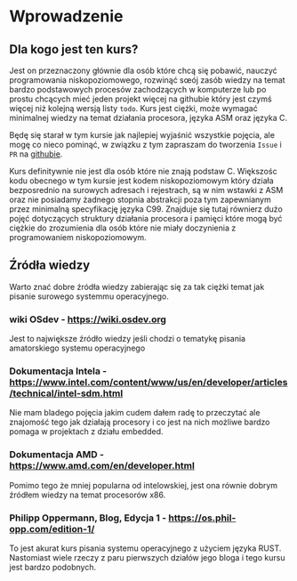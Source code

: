 # Wprowadzenie

## Dla kogo jest ten kurs?

Jest on przeznaczony głównie dla osób które chcą się pobawić, nauczyć programowania niskopoziomowego, rozwinąć sœój zasób wiedzy na temat bardzo podstawowych procesów zachodzących w komputerze lub po prostu chcących mieć jeden projekt więcej na githubie który jest czymś więcej niż kolejną wersją listy `todo`. Kurs jest ciężki, może wymagać minimalnej wiedzy na temat działania procesora, języka ASM oraz języka C. 

Będę się starał w tym kursie jak najlepiej wyjaśnić wszystkie pojęcia, ale mogę co nieco pominąć, w związku z tym zapraszam do tworzenia `Issue` i `PR` na [githubie](https://github.com/PTFOPlayer/kurs_system_c-pl/).

Kurs definitywnie nie jest dla osób które nie znają podstaw C. Większośc kodu obecnego w tym kursie jest kodem niskopoziomowym który działa bezposrednio na surowych adresach i rejestrach, są w nim wstawki z ASM oraz nie posiadamy żadnego stopnia abstrakcji poza tym zapewnianym przez minimalną specyfikację języka C99. Znajduje się tutaj równierz dużo pojęć dotyczących struktury działania procesora i pamięci które mogą być ciężkie do zrozumienia dla osób które nie miały doczynienia z programowaniem niskopoziomowym.

## Źródła wiedzy
Warto znać dobre źródła wiedzy zabierając się za tak ciężki temat jak pisanie surowego systemmu operacyjnego.

### wiki OSdev - https://wiki.osdev.org
Jest to największe źródło wiedzy jeśli chodzi o tematykę pisania amatorskiego systemu operacyjnego

### Dokumentacja Intela - https://www.intel.com/content/www/us/en/developer/articles/technical/intel-sdm.html
Nie mam bladego pojęcia jakim cudem dałem radę to przeczytać ale znajomość tego jak działają procesory i co jest na nich możliwe bardzo pomaga w projektach z działu embedded.

### Dokumentacja AMD - https://www.amd.com/en/developer.html
Pomimo tego że mniej popularna od intelowskiej, jest ona równie dobrym źródłem wiedzy na temat procesorów x86.

### Philipp Oppermann, Blog, Edycja 1 - https://os.phil-opp.com/edition-1/
To jest akurat kurs pisania systemu operacyjnego z użyciem języka RUST. Nastomiast wiele rzeczy z paru pierwszych działów jego bloga i tego kursu jest bardzo podobnych.